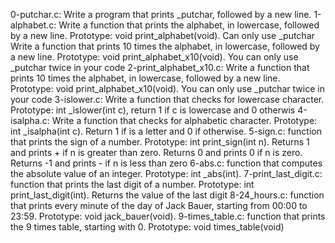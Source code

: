 0-putchar.c: Write a program that prints _putchar, followed by a new line.
1-alphabet.c: Write a function that prints the alphabet, in lowercase, followed by a new line. Prototype: void print_alphabet(void). Can only use _putchar
Write a function that prints 10 times the alphabet, in lowercase, followed by a new line. Prototype: void print_alphabet_x10(void). You can only use _putchar twice in your code
2-print_alphabet_x10.c: Write a function that prints 10 times the alphabet, in lowercase, followed by a new line. Prototype: void print_alphabet_x10(void). You can only use _putchar twice in your code
3-islower.c: Write a function that checks for lowercase character. Prototype: int _islower(int c), return 1 if c is lowercase and 0 otherwis
4-isalpha.c: Write a function that checks for alphabetic character. Prototype: int _isalpha(int c). Return 1 if is a letter and 0 if otherwise.
5-sign.c: function that prints the sign of a number. Prototype: int print_sign(int n). Returns 1 and prints + if n is greater than zero. Returns 0 and prints 0 if n is zero. Returns -1 and prints - if n is less than zero
6-abs.c: function that computes the absolute value of an integer. Prototype: int _abs(int).
7-print_last_digit.c: function that prints the last digit of a number. Prototype: int print_last_digit(int). Returns the value of the last digit
8-24_hours.c: function that prints every minute of the day of Jack Bauer, starting from 00:00 to 23:59. Prototype: void jack_bauer(void).
9-times_table.c: function that prints the 9 times table, starting with 0. Prototype: void times_table(void)
